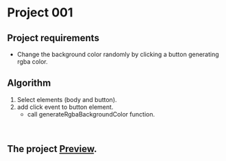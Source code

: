 # Project 001

## Project requirements

- Change the background color randomly by clicking a button generating rgba color.

## Algorithm
1. Select elements (body and button).
2. add click event to button element.
   - call generateRgbaBackgroundColor function.

<br />

## The project [Preview](https://raw.githack.com/StepAsideLiL/js-dom/main/src/project001/index.html).